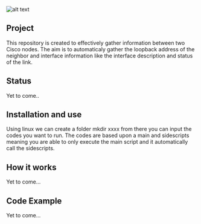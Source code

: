 ![alt text](https://imgur.com/LxImKqy.png)

## Project
This repository is created to effectively gather information between two Cisco nodes. The aim is to automaticaly gather the loopback address of the neighbor and interface information like the interface description and status of the link. 

## Status 
Yet to come.. 

## Installation and use
Using linux we can create a folder mkdir xxxx from there you can input the codes you want to run. The codes are based upon a main and sidescripts meaning you are able to only execute the main script and it automatically call the sidescripts. 

## How it works
Yet to come... 

## Code Example
Yet to come...
